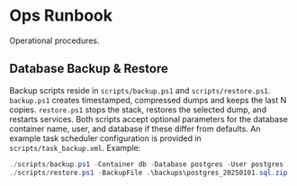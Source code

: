# Ops Runbook

Operational procedures.

## Database Backup & Restore

Backup scripts reside in `scripts/backup.ps1` and `scripts/restore.ps1`.
`backup.ps1` creates timestamped, compressed dumps and keeps the last N copies.
`restore.ps1` stops the stack, restores the selected dump, and restarts services.
Both scripts accept optional parameters for the database container name, user, and database if these differ from defaults.
An example task scheduler configuration is provided in `scripts/task_backup.xml`.
Example:

```powershell
./scripts/backup.ps1 -Container db -Database postgres -User postgres
./scripts/restore.ps1 -BackupFile .\backups\postgres_20250101.sql.zip
```
